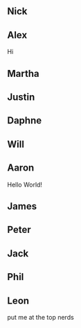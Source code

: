 Nick
--------------------



Alex
--------------------
Hi


Martha
--------------------



Justin
--------------------



Daphne
--------------------



Will
--------------------



Aaron
--------------------

Hello World!

James
--------------------



Peter
--------------------



Jack
--------------------



Phil
--------------------



Leon
--------------------
put me at the top nerds
